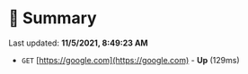 # 📖 Summary
Last updated: **11/5/2021, 8:49:23 AM**

- `GET` [https://google.com](https://google.com) - **Up** (129ms)
